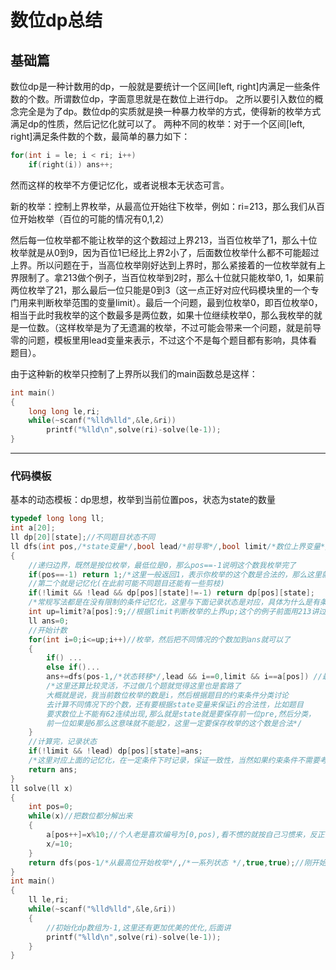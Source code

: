# 数位dp总结

## 基础篇

数位dp是一种计数用的dp，一般就是要统计一个区间[left, right]内满足一些条件数的个数。所谓数位dp，字面意思就是在数位上进行dp。
之所以要引入数位的概念完全是为了dp。数位dp的实质就是换一种暴力枚举的方式，使得新的枚举方式满足dp的性质，然后记忆化就可以了。
两种不同的枚举：对于一个区间[left, right]满足条件数的个数，最简单的暴力如下：
```c++
for(int i = le; i < ri; i++)
    if(right(i)) ans++;
```
然而这样的枚举不方便记忆化，或者说根本无状态可言。

新的枚举：控制上界枚举，从最高位开始往下枚举，例如：ri=213，那么我们从百位开始枚举（百位的可能的情况有0,1,2）

然后每一位枚举都不能让枚举的这个数超过上界213，当百位枚举了1，那么十位枚举就是从0到9，因为百位1已经比上界2小了，后面数位枚举什么都不可能超过上界。所以问题在于，当高位枚举刚好达到上界时，那么紧接着的一位枚举就有上界限制了。拿213做个例子，当百位枚举到2时，那么十位就只能枚举0, 1，如果前两位枚举了21，那么最后一位只能是0到3（这一点正好对应代码模块里的一个专门用来判断枚举范围的变量limit）。最后一个问题，最到位枚举0，即百位枚举0，相当于此时我枚举的这个数最多是两位数，如果十位继续枚举0，那么我枚举的就是一位数。（这样枚举是为了无遗漏的枚举，不过可能会带来一个问题，就是前导零的问题，模板里用lead变量来表示，不过这个不是每个题目都有影响，具体看题目）。

由于这种新的枚举只控制了上界所以我们的main函数总是这样：
```c++
int main()
{
    long long le,ri;
    while(~scanf("%lld%lld",&le,&ri))
        printf("%lld\n",solve(ri)-solve(le-1));
}
```
******
### 代码模板

基本的动态模板：dp思想，枚举到当前位置pos，状态为state的数量

```c++
typedef long long ll;
int a[20];
ll dp[20][state];//不同题目状态不同
ll dfs(int pos,/*state变量*/,bool lead/*前导零*/,bool limit/*数位上界变量*/)//不是每个题都要判断前导零
{
    //递归边界，既然是按位枚举，最低位是0，那么pos==-1说明这个数我枚举完了
    if(pos==-1) return 1;/*这里一般返回1，表示你枚举的这个数是合法的，那么这里就需要你在枚举时必须每一位都要满足题目条件，也就是说当前枚举到pos位，一定要保证前面已经枚举的数位是合法的。不过具体题目不同或者写法不同的话不一定要返回1 */
    //第二个就是记忆化(在此前可能不同题目还能有一些剪枝)
    if(!limit && !lead && dp[pos][state]!=-1) return dp[pos][state];
    /*常规写法都是在没有限制的条件记忆化，这里与下面记录状态是对应，具体为什么是有条件的记忆化后面会讲*/
    int up=limit?a[pos]:9;//根据limit判断枚举的上界up;这个的例子前面用213讲过了
    ll ans=0;
    //开始计数
    for(int i=0;i<=up;i++)//枚举，然后把不同情况的个数加到ans就可以了
    {
        if() ...
        else if()...
        ans+=dfs(pos-1,/*状态转移*/,lead && i==0,limit && i==a[pos]) //最后两个变量传参都是这样写的
        /*这里还算比较灵活，不过做几个题就觉得这里也是套路了
        大概就是说，我当前数位枚举的数是i，然后根据题目的约束条件分类讨论
        去计算不同情况下的个数，还有要根据state变量来保证i的合法性，比如题目
        要求数位上不能有62连续出现,那么就是state就是要保存前一位pre,然后分类，
        前一位如果是6那么这意味就不能是2，这里一定要保存枚举的这个数是合法*/
    }
    //计算完，记录状态
    if(!limit && !lead) dp[pos][state]=ans;
    /*这里对应上面的记忆化，在一定条件下时记录，保证一致性，当然如果约束条件不需要考虑lead，这里就是lead就完全不用考虑了*/
    return ans;
}
ll solve(ll x)
{
    int pos=0;
    while(x)//把数位都分解出来
    {
        a[pos++]=x%10;//个人老是喜欢编号为[0,pos),看不惯的就按自己习惯来，反正注意数位边界就行
        x/=10;
    }
    return dfs(pos-1/*从最高位开始枚举*/,/*一系列状态 */,true,true);//刚开始最高位都是有限制并且有前导零的，显然比最高位还要高的一位视为0嘛
}
int main()
{
    ll le,ri;
    while(~scanf("%lld%lld",&le,&ri))
    {
        //初始化dp数组为-1,这里还有更加优美的优化,后面讲
        printf("%lld\n",solve(ri)-solve(le-1));
    }
}
```